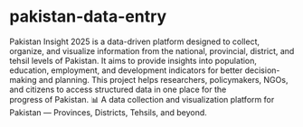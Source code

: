 # pakistan-data-entry
Pakistan Insight 2025 is a data-driven platform designed to collect, organize, and visualize information from the national, provincial, district, and tehsil levels of Pakistan.   It aims to provide insights into population, education, employment, and development indicators for better decision-making and planning.
This project helps researchers, policymakers, NGOs, and citizens to access structured data in one place for the progress of Pakistan.
📊 A data collection and visualization platform for Pakistan — Provinces, Districts, Tehsils, and beyond.
